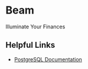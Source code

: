 # Beam

Illuminate Your Finances

## Helpful Links

- [PostgreSQL Documentation](https://www.postgresql.org/docs/6.3/c0105.htm)
